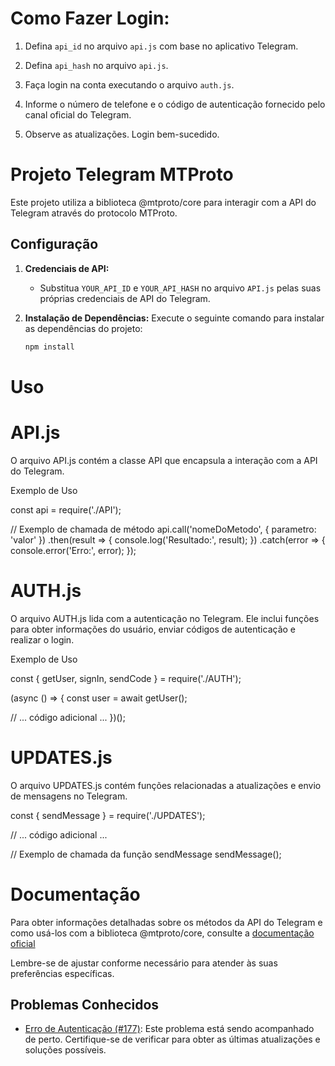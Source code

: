 # Como Fazer Login:

1. Defina `api_id` no arquivo `api.js` com base no aplicativo Telegram.

2. Defina `api_hash` no arquivo `api.js`.

3. Faça login na conta executando o arquivo `auth.js`.

4. Informe o número de telefone e o código de autenticação fornecido pelo canal oficial do Telegram.

5. Observe as atualizações. Login bem-sucedido.



# Projeto Telegram MTProto

Este projeto utiliza a biblioteca @mtproto/core para interagir com a API do Telegram através do protocolo MTProto.

## Configuração

1. **Credenciais de API:**
   - Substitua `YOUR_API_ID` e `YOUR_API_HASH` no arquivo `API.js` pelas suas próprias credenciais de API do Telegram.

2. **Instalação de Dependências:**
   Execute o seguinte comando para instalar as dependências do projeto:
   ```bash
   npm install


# Uso
# API.js
O arquivo API.js contém a classe API que encapsula a interação com a API do Telegram.

Exemplo de Uso

const api = require('./API');

// Exemplo de chamada de método
api.call('nomeDoMetodo', { parametro: 'valor' })
  .then(result => {
    console.log('Resultado:', result);
  })
  .catch(error => {
    console.error('Erro:', error);
  });




# AUTH.js

O arquivo AUTH.js lida com a autenticação no Telegram. Ele inclui funções para obter informações do usuário, enviar códigos de autenticação e realizar o login.

Exemplo de Uso

const { getUser, signIn, sendCode } = require('./AUTH');

(async () => {
  const user = await getUser();

  // ... código adicional ...
})();



# UPDATES.js

O arquivo UPDATES.js contém funções relacionadas a atualizações e envio de mensagens no Telegram.


const { sendMessage } = require('./UPDATES');

// ... código adicional ...

// Exemplo de chamada da função sendMessage
sendMessage();



# Documentação
Para obter informações detalhadas sobre os métodos da API do Telegram e como usá-los com a biblioteca @mtproto/core, consulte a [documentação oficial](https://mtproto-core.js.org/docs/call-the-telegram-methods/)



Lembre-se de ajustar conforme necessário para atender às suas preferências específicas.

## Problemas Conhecidos

- [Erro de Autenticação (#177)](https://github.com/alik0211/mtproto-core/issues/177): Este problema está sendo acompanhado de perto. Certifique-se de verificar para obter as últimas atualizações e soluções possíveis.

